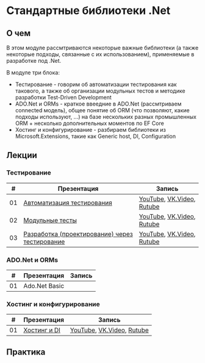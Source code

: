 # Стандартные библиотеки .Net

## О чем
В этом модуле рассмтриваются некоторые важные библиотеки (а также некоторые подходы, связанные с их использованием), применяемые в разработке под .Net.

В модуле три блока:
- Тестирование - говорим об автоматизации тестирования как такового, а также об организации модульных тестов и методике разработки Test-Driven Development
- ADO.Net и ORMs - краткое ввеедние в ADO.Net (рассмтриваем connected модель), общее понятие об ORM (что позволяют, какие подходы используют, ...) на базе нескольких разных промышленных ORM + несколько дополнительных моментов по EF Core
- Хостинг и конфигурирование - разбираем библиотеки из Microsoft.Extensions, такие как Generic host, DI, Configuration
    

## Лекции

### Тестирование
|#|Презентация|Запись|
|--|--|--|
|01|[Автоматизация тестирования](./01.%20Testing/01.%20Test%20automation.pptx?raw=true)|[YouTube](https://youtu.be/Am_lV0ZO0a8), [VK.Video](https://vk.com/video871595788_456239020), [Rutube](https://rutube.ru/video/26a79ff9091f2a5323f7089adccfe301/)|
|02|[Модульные тесты](./01.%20Testing/02.%20Unit%20tests.pptx?raw=true)|[YouTube](https://youtu.be/r6jSOymZsoo), [VK.Video](https://vk.com/video871595788_456239021), [Rutube](https://rutube.ru/video/a7b8eccd5c4c6ca2e0190d5dbdd81fdb/)|
|03|[Разработка (проектирование) через тестирование](./01.%20Testing/03.%20Test-Driven%20Development.pptx?raw=true)|[YouTube](https://youtu.be/i-bHlyeeBwU), [VK.Video](https://vk.com/video871595788_456239043), [Rutube](https://rutube.ru/video/7555d579673c3c035172a2a4f4ce1592/)|

### ADO.Net и ORMs
|#|Презентация|Запись|
|--|--|--|
|01|Ado.Net Basic||


### Хостинг и конфигурирование
|#|Презентация|Запись|
|--|--|--|
|01|[Хостинг и DI](./03.%20Hosting%20and%20configuration/01.%20Host%20and%20DI.pptx?raw=true)|[YouTube](https://youtu.be/ZL1m0hxvNxM), [VK.Video](https://vk.com/video871595788_456239048), [Rutube](https://rutube.ru/video/97b1e2b86e0191385490e00403eab4e9/)|



## Практика

